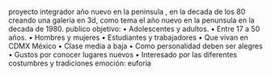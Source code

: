 proyecto integrador 
año nuevo en la peninsula , en la decada de los 80
creando una galeria en 3d, como tema el año nuevo en la penunsula en la decada de 1980.
publico objetivo: 
•	Adolescentes y adultos.
•	Entre 17 a 50 años.
•	Hombres y mujeres
•	Estudiantes y trabajadores 
•	Que vivan en CDMX México
•	Clase media a baja
•	Como personalidad deben ser alegres
•	Gustos por conocer lugares nuevos 
•	Interesado por las diferentes costumbres y tradiciones 
emoción: euforia 
